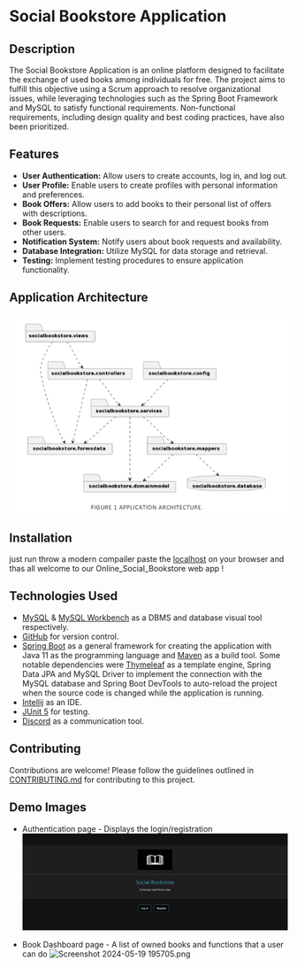 # Social Bookstore Application

## Description

The Social Bookstore Application is an online platform designed to facilitate the exchange of used books among individuals for free. The project aims to fulfill this objective using a Scrum approach to resolve organizational issues, while leveraging technologies such as the Spring Boot Framework and MySQL to satisfy functional requirements. Non-functional requirements, including design quality and best coding practices, have also been prioritized.

## Features

- **User Authentication:** Allow users to create accounts, log in, and log out.
- **User Profile:** Enable users to create profiles with personal information and preferences.
- **Book Offers:** Allow users to add books to their personal list of offers with descriptions.
- **Book Requests:** Enable users to search for and request books from other users.
- **Notification System:** Notify users about book requests and availability.
- **Database Integration:** Utilize MySQL for data storage and retrieval.
- **Testing:** Implement testing procedures to ensure application functionality.

## Application Architecture

![img.png](img.png)

## Installation

just run throw a modern compailer paste the [localhost](http://localhost:8080/) on your browser and thas all welcome to our Online_Social_Bookstore web app !

## Technologies Used

*   [MySQL](https://www.mysql.com/) & [MySQL Workbench](https://www.mysql.com/products/workbench/) as a DBMS and database visual tool respectively.
*	[GitHub](https://github.com/) for version control.
*	[Spring Boot](https://spring.io/projects/spring-boot) as a general framework for creating the application with Java 11 as the programming language and [Maven](https://maven.apache.org/) as a build tool. Some notable dependencies were [Thymeleaf](https://www.thymeleaf.org/) as a template engine, Spring Data JPA and MySQL Driver to implement the connection with the MySQL database and Spring Boot DevTools to auto-reload the project when the source code is changed while the application is running.
*	[Intellij](https://www.jetbrains.com/idea/) as an IDE.
*	[JUnit 5](https://junit.org/junit5/) for testing.
*	[Discord](https://discord.com/) as a communication tool.


## Contributing

Contributions are welcome! Please follow the guidelines outlined in [CONTRIBUTING.md](link-to-contributing.md) for contributing to this project.

## Demo Images

- Authentication page - Displays the login/registration ![Screenshot 2024-05-19 195450.png](img_1.png)
  <br>

- Book Dashboard page - A list of owned books and functions that a user can do ![Screenshot 2024-05-19 195705.png](..%2F..%2F..%2F..%2FPictures%2FScreenshots%2FScreenshot%202024-05-19%20195705.png)
  <br>
